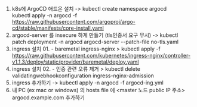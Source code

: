 1. k8s에 ArgoCD 애드온 설치 ->    kubectl create namespace argocd   
kubectl apply -n argocd -f https://raw.githubusercontent.com/argoproj/argo-cd/stable/manifests/core-install.yaml
2. argocd-server 를 insecure 하게 만들기 (tls인증서 요구 무시) -> kubectl patch deployment -n argocd argocd-server --patch-file no-tls.yaml 
3. ingress 설치 01. - baremetal ingress-nginx > kubectl apply -f https://raw.githubusercontent.com/kubernetes/ingress-nginx/controller-v1.1.3/deploy/static/provider/baremetal/deploy.yaml
4. ingress 설치 02. - 인증 관련 오류 제거 > kubectl delete validatingwebhookconfiguration ingress-nginx-admission
4. ingress 추가하기 -> kubectl apply -n argocd -f argocd-ing.yml
5. 내 PC (ex mac or windows) 의 hosts file 에 <master 노드 public IP 주소>   argocd.example.com 추가하기

